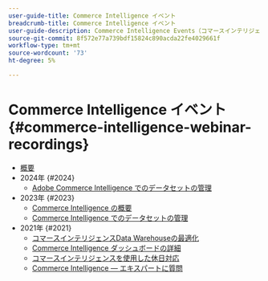 ```yaml
---
user-guide-title: Commerce Intelligence イベント
breadcrumb-title: Commerce Intelligence イベント
user-guide-description: Commerce Intelligence Events（コマースインテリジェンスイベント）は、専門家や同業者がAdobe Commerce Intelligence に関する考えやアイデアを共有するビデオライブラリです。
source-git-commit: 8f572e77a739bdf15824c890acda22fe4029661f
workflow-type: tm+mt
source-wordcount: '73'
ht-degree: 5%

---
```



# Commerce Intelligence イベント  {#commerce-intelligence-webinar-recordings}

+ [概要](overview.md)
+ 2024年 {#2024}
   + [Adobe Commerce Intelligence でのデータセットの管理](2024/manage-data-sets-adobe-commerce.md)
+ 2023年 {#2023}
   + [Commerce Intelligence の概要](2023/getting-started.md)
   + [Commerce Intelligence でのデータセットの管理](2023/manage-data-sets.md)
+ 2021年 {#2021}
   + [コマースインテリジェンスData Warehouseの最適化](2021-22/optimize-data-warehouse.md)
   + [Commerce Intelligence ダッシュボードの詳細](2021-22/dashboards-deep-dive.md)
   + [コマースインテリジェンスを使用した休日対応](2021-22/holiday-readiness.md)
   + [Commerce Intelligence — エキスパートに質問](2021-22/ask-expert.md)

<!--+ Commerce Events {#commerce-events}
  + [Overview](commerce-events/overview.md)
  + 2022 {#2022}
    + [Top Tips and Tricks for Adobe Campaign Standard](customer-journeys/2022/tips-and-tricks.md)
    + [Develop and customize data models in Adobe [!DNL Campaign Classic]](customer-journeys/2022/data-models.md)

+ Data and insights {#commerce-release-updates}
  + [Overview](commerce-release-updates/overview.md)
  + 2022 {#2022}
    + [Innovations and trends](data-and-insights/2022/innovations.md)
    + [Sensei and Analysis Workspace](data-and-insights/2022/sensei.md)
    + [Personalize and automate with Adobe Target](data-and-insights/2022/personalize.md)
    + [Analytics and Target applications for Mobile and Apps](data-and-insights/2022/mobile-and-apps.md)
    + [Cross Device Analytics and Customer Journey Analytics](data-and-insights/2022/cross-device-analytics.md) -->